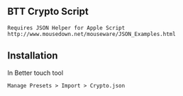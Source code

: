 ## BTT Crypto Script

`Requires JSON Helper for Apple Script http://www.mousedown.net/mouseware/JSON_Examples.html`

## Installation

In Better touch tool 

```Manage Presets > Import > Crypto.json```